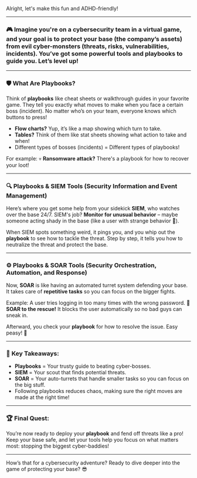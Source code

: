 Alright, let's make this fun and ADHD-friendly!

---

### 🎮 Imagine you're on a **cybersecurity team** in a virtual game, and your goal is to protect your base (the company’s assets) from **evil cyber-monsters** (threats, risks, vulnerabilities, incidents). You’ve got some powerful tools and playbooks to guide you. Let’s level up!

---

### 🛡️ **What Are Playbooks?**
Think of **playbooks** like cheat sheets or walkthrough guides in your favorite game. They tell you exactly what moves to make when you face a certain boss (incident). No matter who’s on your team, everyone knows which buttons to press!

- **Flow charts?** Yup, it’s like a map showing which turn to take.
- **Tables?** Think of them like stat sheets showing what action to take and when!
- Different types of bosses (incidents) = Different types of playbooks!
  
For example: 💀 **Ransomware attack?** There's a playbook for how to recover your loot!

---

### 🔍 **Playbooks & SIEM Tools** (Security Information and Event Management)

Here’s where you get some help from your sidekick **SIEM**, who watches over the base 24/7. SIEM's job? **Monitor for unusual behavior** – maybe someone acting shady in the base (like a user with strange behavior 👀).

When SIEM spots something weird, it pings you, and you whip out the **playbook** to see how to tackle the threat. Step by step, it tells you how to neutralize the threat and protect the base.

---

### ⚙️ **Playbooks & SOAR Tools** (Security Orchestration, Automation, and Response)

Now, **SOAR** is like having an automated turret system defending your base. It takes care of **repetitive tasks** so you can focus on the bigger fights. 

Example: A user tries logging in too many times with the wrong password. 🚨 **SOAR to the rescue!** It blocks the user automatically so no bad guys can sneak in.

Afterward, you check your **playbook** for how to resolve the issue. Easy peasy! 🍋

---

### 🧠 **Key Takeaways:**
- **Playbooks** = Your trusty guide to beating cyber-bosses.
- **SIEM** = Your scout that finds potential threats.
- **SOAR** = Your auto-turrets that handle smaller tasks so you can focus on the big stuff.
- Following playbooks reduces chaos, making sure the right moves are made at the right time!

---

### 🏆 **Final Quest:**
You’re now ready to deploy your **playbook** and fend off threats like a pro! Keep your base safe, and let your tools help you focus on what matters most: stopping the biggest cyber-baddies!

---

How’s that for a cybersecurity adventure? Ready to dive deeper into the game of protecting your base? 😎